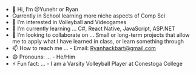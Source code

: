- 👋 Hi, I’m @Yunehr or Ryan
- Currently in School learning more niche aspects of Comp Sci
- 👀 I’m interested in Volleyball and Videogames
- 🌱 I’m currently learning ...
        C#, React Native, JavaScript, ASP.NET
- 💞️ I’m looking to collaborate on ...
        Small or long-term projects that allow me to apply what I have learned in class, or learn something through
- 📫 How to reach me ...
        - Email: Ryanhackbart@gmail.com
- 😄 Pronouns: ...
        - He/Him
- ⚡ Fun fact: ...
        - I am a Varsity Volleyball Player at Conestoga College

<!---
Yunehr/Yunehr is a ✨ special ✨ repository because its `README.md` (this file) appears on your GitHub profile.
You can click the Preview link to take a look at your changes.
--->
